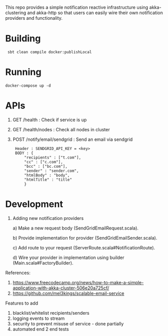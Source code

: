 This repo provides a simple notification reactive infrastructure 
using akka-clustering and akka-http so that users can easily wire their own notification providers and functionality.


# **Building**
     sbt clean compile docker:publishLocal

# **Running**
    docker-compose up -d

# **APIs**
1) GET /health : Check if service is up
2) GET /health/nodes : Check all nodes in cluster
3) POST /notify/email/sendgrid : Send an email via sendgrid
   
        Header : SENDGRID_API_KEY = <key>
        BODY : {
            "recipients" : ["t.com"],
            "cc" : ["c.com"],
            "bcc" : ["bc.com"],
            "sender" : "sender.com",
            "htmlBody" : "body",
            "htmlTitle" : "title"
            }

# **Development**
1) Adding new notification providers
   
      a) Make a new request body (SendGridEmailRequest.scala).
   
      b) Provide implementation for provider (SendGridEmailSender.scala).
   
      c) Add route to your request (ServerRoute.scala#NotificationRoute).

      d) Wire your provider in implementation using builder (Main.scala#FactoryBuilder).

References:
1) https://www.freecodecamp.org/news/how-to-make-a-simple-application-with-akka-cluster-506e20a725cf/
2) https://github.com/mel3kings/scalable-email-service

Features to add
1) blacklist/whitelist recipients/senders
2) logging events to stream
3) security to prevent misuse of service - done partially
4) automated end 2 end tests